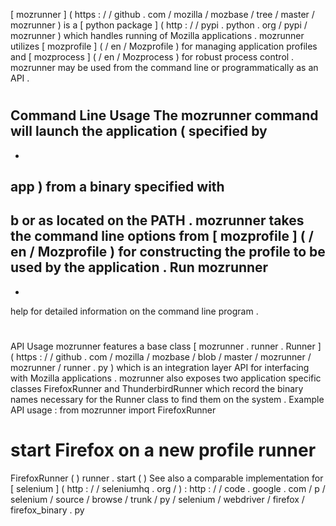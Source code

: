 [
mozrunner
]
(
https
:
/
/
github
.
com
/
mozilla
/
mozbase
/
tree
/
master
/
mozrunner
)
is
a
[
python
package
]
(
http
:
/
/
pypi
.
python
.
org
/
pypi
/
mozrunner
)
which
handles
running
of
Mozilla
applications
.
mozrunner
utilizes
[
mozprofile
]
(
/
en
/
Mozprofile
)
for
managing
application
profiles
and
[
mozprocess
]
(
/
en
/
Mozprocess
)
for
robust
process
control
.
mozrunner
may
be
used
from
the
command
line
or
programmatically
as
an
API
.
#
Command
Line
Usage
The
mozrunner
command
will
launch
the
application
(
specified
by
-
-
app
)
from
a
binary
specified
with
-
b
or
as
located
on
the
PATH
.
mozrunner
takes
the
command
line
options
from
[
mozprofile
]
(
/
en
/
Mozprofile
)
for
constructing
the
profile
to
be
used
by
the
application
.
Run
mozrunner
-
-
help
for
detailed
information
on
the
command
line
program
.
#
API
Usage
mozrunner
features
a
base
class
[
mozrunner
.
runner
.
Runner
]
(
https
:
/
/
github
.
com
/
mozilla
/
mozbase
/
blob
/
master
/
mozrunner
/
mozrunner
/
runner
.
py
)
which
is
an
integration
layer
API
for
interfacing
with
Mozilla
applications
.
mozrunner
also
exposes
two
application
specific
classes
FirefoxRunner
and
ThunderbirdRunner
which
record
the
binary
names
necessary
for
the
Runner
class
to
find
them
on
the
system
.
Example
API
usage
:
from
mozrunner
import
FirefoxRunner
#
start
Firefox
on
a
new
profile
runner
=
FirefoxRunner
(
)
runner
.
start
(
)
See
also
a
comparable
implementation
for
[
selenium
]
(
http
:
/
/
seleniumhq
.
org
/
)
:
http
:
/
/
code
.
google
.
com
/
p
/
selenium
/
source
/
browse
/
trunk
/
py
/
selenium
/
webdriver
/
firefox
/
firefox_binary
.
py
